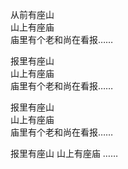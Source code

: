 从前有座山  
山上有座庙  
庙里有个老和尚在看报……


报里有座山  
山上有座庙  
庙里有个老和尚在看报……

报里有座山  
山上有座庙  
庙里有个老和尚在看报……

报里有座山
山上有座庙
……
